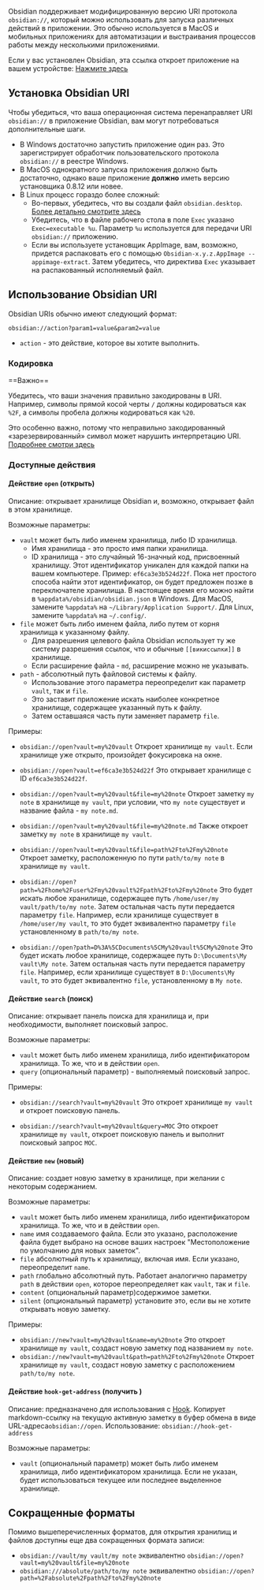 Obsidian поддерживает модифицированную версию URI протокола `obsidian://`, который можно использовать для запуска различных действий в приложении. Это обычно используется в MacOS и мобильных приложениях для автоматизации и выстраивания процессов работы между несколькими приложениями.

Если у вас установлен Obsidian, эта ссылка откроет приложение на вашем устройстве: [Нажмите здесь](obsidian://open)

## Установка Obsidian URI

Чтобы убедиться, что ваша операционная система перенаправляет URI `obsidian://` в приложение Obsidian, вам могут потребоваться дополнительные шаги.

- В Windows достаточно запустить приложение один раз. Это зарегистрирует обработчик пользовательского протокола `obsidian://` в реестре Windows.
- В MacOS однократного запуска приложения должно быть достаточно, однако ваше приложение **должно** иметь версию установщика 0.8.12 или новее.
- В Linux процесс гораздо более сложный:
	- Во-первых, убедитесь, что вы создали файл `obsidian.desktop`. [Более детально смотрите здесь](https://developer.gnome.org/integration-guide/stable/desktop-files.html.en)
	- Убедитесь, что в файле рабочего стола в поле `Exec` указано `Exec=executable %u`. Параметр `%u` используется для передачи URI `obsidian://` приложению.
	- Если вы используете установщик AppImage, вам, возможно, придется распаковать его с помощью `Obsidian-x.y.z.AppImage --appimage-extract`. Затем убедитесь, что директива `Exec` указывает на распакованный исполняемый файл.

## Использование Obsidian URI

Obsidian URIs обычно имеют следующий формат:

```
obsidian://action?param1=value&param2=value
```

- `action` - это действие, которое вы хотите выполнить.

### Кодировка

==Важно==

Убедитесь, что ваши значения правильно закодированы в URI. Например, символы прямой косой черты `/` должны кодироваться как `%2F`, а символы пробела должны кодироваться как `%20`.

Это особенно важно, потому что неправильно закодированный «зарезервированный» символ может нарушить интерпретацию URI. [Подробнее смотри здесь](https://en.wikipedia.org/wiki/Percent-encoding)

### Доступные действия

#### Действие `open` (открыть)

Описание: открывает хранилище Obsidian и, возможно, открывает файл в этом хранилище. 

Возможные параметры:

- `vault` может быть либо именем хранилища, либо ID хранилища.
	- Имя хранилища - это просто имя папки хранилища.
	- ID хранилища - это случайный 16-значный код, присвоенный хранилищу. Этот идентификатор уникален для каждой папки на вашем компьютере. Пример: `ef6ca3e3b524d22f`. Пока нет простого способа найти этот идентификатор, он будет предложен позже в переключателе хранилища. В настоящее время его можно найти в `%appdata%/obsidian/obsidian.json` в Windows. Для MacOS, замените `%appdata%` на `~/Library/Application Support/`. Для Linux, замените `%appdata%` на `~/.config/`.
- `file` может быть либо именем файла, либо путем от корня хранилища к указанному файлу.
	- Для разрешения целевого файла Obsidian использует ту же систему разрешения ссылок, что и обычные `[[викиссылки]]` в хранилище.
	- Если расширение файла - `md`, расширение можно не указывать.
- `path` - абсолютный путь файловой системы к файлу.
	- Использование этого параметра переопределит как параметр `vault`, так и `file`.
	- Это заставит приложение искать наиболее конкретное хранилище, содержащее указанный путь к файлу.
	- Затем оставшаяся часть пути заменяет параметр `file`.

Примеры:

- `obsidian://open?vault=my%20vault`
	Откроет хранилище `my vault`. Если хранилище уже открыто, произойдет фокусировка на окне.

- `obsidian://open?vault=ef6ca3e3b524d22f`
	Это открывает хранилище с ID `ef6ca3e3b524d22f`.

- `obsidian://open?vault=my%20vault&file=my%20note`
	Откроет заметку `my note` в хранилище `my vault`, при условии, что `my note` существует и название файла - `my note.md`.

- `obsidian://open?vault=my%20vault&file=my%20note.md`
	Также откроет заметку `my note` в хранилище `my vault`.

- `obsidian://open?vault=my%20vault&file=path%2Fto%2Fmy%20note`
	Откроет заметку, расположенную по пути `path/to/my note` в хранилище `my vault`.

- `obsidian://open?path=%2Fhome%2Fuser%2Fmy%20vault%2Fpath%2Fto%2Fmy%20note`
	Это будет искать любое хранилище, содержащее путь `/home/user/my vault/path/to/my note`. Затем остальная часть пути передается параметру `file`. Например, если хранилище существует в `/home/user/my vault`, то это будет эквивалентно параметру `file` установленному в `path/to/my note`.

- `obsidian://open?path=D%3A%5CDocuments%5CMy%20vault%5CMy%20note`
	Это будет искать любое хранилище, содержащее путь `D:\Documents\My vault\My note`. Затем остальная часть пути передается параметру `file`. Например, если хранилище существует в `D:\Documents\My vault`, то это будет эквивалентно `file`, установленному в `My note`.
	
#### Действие `search` (поиск)

Описание: открывает панель поиска для хранилища и, при необходимости, выполняет поисковый запрос. 

Возможные параметры:

- `vault` может быть либо именем хранилища, либо идентификатором хранилища. То же, что и в действии `open`.
- `query` (опциональный параметр) - выполняемый поисковый запрос.

Примеры:

- `obsidian://search?vault=my%20vault`
	Это откроет хранилище `my vault` и откроет поисковую панель.

- `obsidian://search?vault=my%20vault&query=MOC`
	Это откроет хранилище `my vault`, откроет поисковую панель и выполнит поисковый запрос `MOC`.
	
#### Действие `new` (новый)

Описание: создает новую заметку в хранилище, при желании с некоторым содержанием. 

Возможные параметры:

- `vault`  может быть либо именем хранилища, либо идентификатором хранилища. То же, что и в действии `open`.
- `name` имя создаваемого файла. Если это указано, расположение файла будет выбрано на основе ваших настроек "Местоположение по умолчанию для новых заметок".
- `file` абсолютный путь к хранилищу, включая имя. Если указано, переопределит `name`.
- `path` глобально абсолютный путь. Работает аналогично параметру `path` в действии `open`, которое переопределяет как `vault`, так и `file`.
- `content` (опциональный параметр)содержимое заметки.
- `silent` (опциональный параметр) установите это, если вы не хотите открывать новую заметку.

Примеры:

- `obsidian://new?vault=my%20vault&name=my%20note`
	Это откроет хранилище `my vault`, создаст новую заметку под названием `my note`.
- `obsidian://new?vault=my%20vault&path=path%2Fto%2Fmy%20note`
	Откроет хранилище `my vault`, создаст новую заметку с расположением `path/to/my note`.
	
#### Действие `hook-get-address` (получить )

Описание: предназначено для использования с [Hook](https://hookproductivity.com/). Копирует markdown-ссылку на текущую активную заметку в буфер обмена в виде URL-адреса`obsidian://open`. Использование: `obsidian://hook-get-address`

Возможные параметры:

- `vault` (опциональный параметр) может быть либо именем хранилища, либо идентификатором хранилища. Если не указан, будет использоваться текущее или последнее выделенное хранилище.

## Сокращенные форматы

Помимо вышеперечисленных форматов, для открытия хранилищ и файлов доступны еще два сокращенных формата записи:

- `obsidian://vault/my vault/my note` эквивалентно `obsidian://open?vault=my%20vault&file=my%20note`
- `obsidian:///absolute/path/to/my note` эквивалентно `obsidian://open?path=%2Fabsolute%2Fpath%2Fto%2Fmy%20note`
